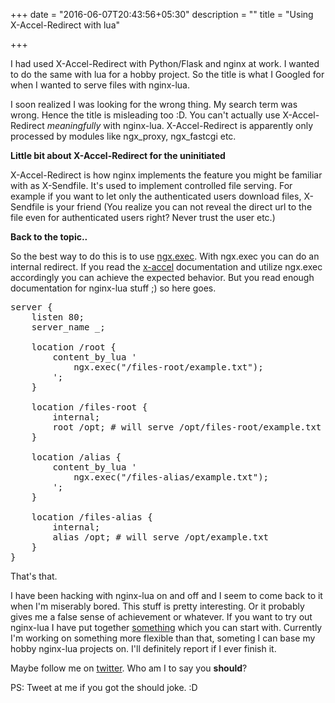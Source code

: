 +++
date = "2016-06-07T20:43:56+05:30"
description = ""
title = "Using X-Accel-Redirect with lua"

+++

I had used X-Accel-Redirect with Python/Flask and nginx at work. I wanted to do the same with lua for a hobby project.
So the title is what I Googled for when I wanted to serve files with nginx-lua.

I soon realized I was looking for the wrong thing. My search term was wrong. Hence the title is misleading too :D.
You can't actually use X-Accel-Redirect *meaningfully* with nginx-lua.
X-Accel-Redirect is apparently only processed by modules like ngx_proxy, ngx_fastcgi etc.

**Little bit about X-Accel-Redirect for the uninitiated**

X-Accel-Redirect is how nginx implements the feature you might be familiar with as X-Sendfile.
It's used to implement controlled file serving. For example if you want to let 
only the authenticated users download files, X-Sendfile is your friend 
(You realize you can not reveal the direct url to the file even for authenticated users right? Never trust the user etc.) 

**Back to the topic..**

So the best way to do this is to use [ngx.exec](https://github.com/openresty/lua-nginx-module#ngxexec). With ngx.exec you can do an internal redirect.
If you read the [x-accel](https://www.nginx.com/resources/wiki/start/topics/examples/x-accel/) 
documentation and utilize ngx.exec accordingly you can achieve the expected behavior.
But you read enough documentation for nginx-lua stuff ;) so here goes.

<pre>
server {
    listen 80;
    server_name _;

    location /root {
        content_by_lua '
            ngx.exec("/files-root/example.txt");
        ';    
    }

    location /files-root {
        internal;
        root /opt; # will serve /opt/files-root/example.txt
    }

    location /alias {
        content_by_lua '
            ngx.exec("/files-alias/example.txt");
        ';    
    }

    location /files-alias {
        internal;
        alias /opt; # will serve /opt/example.txt
    }
}
</pre>

That's that.

I have been hacking with nginx-lua on and off and I seem to come back to it when I'm miserably bored.
This stuff is pretty interesting. Or it probably gives me a false sense of achievement or whatever.
If you want to try out nginx-lua I have put together [something](https://github.com/chanux/dockerfiles/tree/master/rusty) which you can start with.
Currently I'm working on something more flexible than that, someting I can base my hobby nginx-lua projects on. I'll definitely report if I ever finish it.

Maybe follow me on [twitter](https://twitter.com/chanux). Who am I to say you **should**?

PS: Tweet at me if you got the should joke. :D
